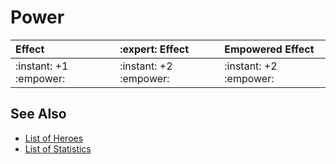 # Power

| Effect | :expert: Effect | Empowered Effect |
| :--- | :--- | :--- |
| :instant: +1 :empower: | :instant: +2 :empower: | :instant: +2 :empower: |


## See Also

- [List of Heroes](../heroes.md)
- [List of Statistics](../statistics.md)